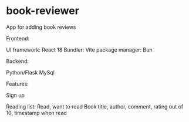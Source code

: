 # book-reviewer
App for adding book reviews

Frontend:

UI framework: React 18
Bundler: Vite 
package manager: Bun


Backend:

Python/Flask
MySql


Features:

Sign up

Reading list:
Read, want to read
Book title, author, comment, rating out of 10, timestamp when read  


